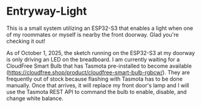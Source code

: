 # Entryway-Light
This is a small system utilizing an ESP32-S3 that enables a light when one of my roommates or myself is nearby the front doorway. Glad you're checking it out!

As of October 1, 2025, the sketch running on the ESP32-S3 at my doorway is only driving an LED on the breadboard. I am currently waiting for a CloudFree Smart Bulb that has Tasmota pre-installed to become available (https://cloudfree.shop/product/cloudfree-smart-bulb-rgbcw/). They are frequently out of stock because flashing with Tasmota has to be done manually. Once that arrives, it will replace my front door's lamp and I will use the Tasmota REST API to command the bulb to enable, disable, and change white balance.
